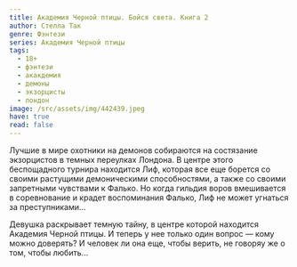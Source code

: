 ```yaml
---
title: Академия Черной птицы. Бойся света. Книга 2
author: Стелла Так
genre: Фэнтези
series: Академия Черной птицы
tags:
  - 18+
  - фэнтези
  - акакдемия
  - демоны
  - экзорцисты
  - лондон
image: /src/assets/img/442439.jpeg
have: true
read: false
---
```

Лучшие в мире охотники на демонов собираются на состязание экзорцистов в темных переулках Лондона. В центре этого беспощадного турнира находится Лиф, которая все еще борется со своими растущими демоническими способностями, а также со своими запретными чувствами к Фалько. Но когда гильдия воров вмешивается в соревнование и крадет воспоминания Фалько, Лиф не может угнаться за преступниками…

Девушка раскрывает темную тайну, в центре которой находится Академия Черной птицы. И теперь у нее только один вопрос — кому можно доверять? И человек ли она еще, чтобы верить, не говоряу же о том, чтобы любить…
